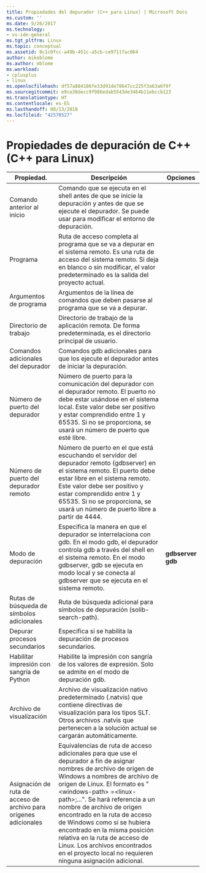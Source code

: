```yaml
---
title: Propiedades del depurador (C++ para Linux) | Microsoft Docs
ms.custom: ''
ms.date: 9/26/2017
ms.technology:
- vs-ide-general
ms.tgt_pltfrm: Linux
ms.topic: conceptual
ms.assetid: 0c1c0fcc-a49b-451c-a5cb-ce9711fac064
author: mikeblome
ms.author: mblome
ms.workload:
- cplusplus
- linux
ms.openlocfilehash: df57a884186fe33d91de78647cc225f3a63a6f9f
ms.sourcegitcommit: e9ce38decc9f986edab5543de3464b11ebccb123
ms.translationtype: HT
ms.contentlocale: es-ES
ms.lasthandoff: 08/13/2018
ms.locfileid: "42578527"
---
```

# <a name="c-debugging-properties-linux-c"></a>Propiedades de depuración de C++ (C++ para Linux)

Propiedad. | Descripción | Opciones
--- | ---| ---
Comando anterior al inicio | Comando que se ejecuta en el shell antes de que se inicie la depuración y antes de que se ejecute el depurador. Se puede usar para modificar el entorno de depuración.
Programa | Ruta de acceso completa al programa que se va a depurar en el sistema remoto. Es una ruta de acceso del sistema remoto. Si deja en blanco o sin modificar, el valor predeterminado es la salida del proyecto actual.
Argumentos de programa | Argumentos de la línea de comandos que deben pasarse al programa que se va a depurar.
Directorio de trabajo | Directorio de trabajo de la aplicación remota. De forma predeterminada, es el directorio principal de usuario.
Comandos adicionales del depurador | Comandos gdb adicionales para que los ejecute el depurador antes de iniciar la depuración.
Número de puerto del depurador | Número de puerto para la comunicación del depurador con el depurador remoto. El puerto no debe estar usándose en el sistema local. Este valor debe ser positivo y estar comprendido entre 1 y 65535. Si no se proporciona, se usará un número de puerto que esté libre.
Número de puerto del depurador remoto | Número de puerto en el que está escuchando el servidor del depurador remoto (gdbserver) en el sistema remoto. El puerto debe estar libre en el sistema remoto. Este valor debe ser positivo y estar comprendido entre 1 y 65535. Si no se proporciona, se usará un número de puerto libre a partir de 4444.
Modo de depuración | Especifica la manera en que el depurador se interrelaciona con gdb. En el modo gdb, el depurador controla gdb a través del shell en el sistema remoto. En el modo gdbserver, gdb se ejecuta en modo local y se conecta al gdbserver que se ejecuta en el sistema remoto. | **gdbserver**<br>**gdb**<br>
Rutas de búsqueda de símbolos adicionales | Ruta de búsqueda adicional para símbolos de depuración (solib-search-path).
Depurar procesos secundarios | Especifica si se habilita la depuración de procesos secundarios.
Habilitar impresión con sangría de Python | Habilite la impresión con sangría de los valores de expresión. Solo se admite en el modo de depuración gdb.
Archivo de visualización | Archivo de visualización nativo predeterminado (.natvis) que contiene directivas de visualización para los tipos SLT. Otros archivos .natvis que pertenecen a la solución actual se cargarán automáticamente.
Asignación de ruta de acceso de archivo para orígenes adicionales | Equivalencias de ruta de acceso adicionales para que use el depurador a fin de asignar nombres de archivo de origen de Windows a nombres de archivo de origen de Linux. El formato es "\<windows-path> =\<linux-path>;...". Se hará referencia a un nombre de archivo de origen encontrado en la ruta de acceso de Windows como si se hubiera encontrado en la misma posición relativa en la ruta de acceso de Linux. Los archivos encontrados en el proyecto local no requieren ninguna asignación adicional.

